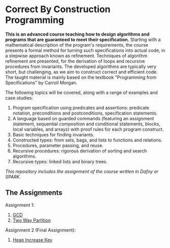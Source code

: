 # Correct By Construction Programming
**This is an advanced course teaching how to design algorithms and programs that are guaranteed to meet their specification.** Starting with a mathematical description of the program's requirements, the course presents a formal method for turning such specifications into actual code, in a stepwise approach known as refinement. Techniques of algorithm refinement are presented, for the derivation of loops and recursive procedures from invariants. The developed algorithms are typically very short, but challenging, as we aim to construct correct and efficient code. The taught material is mainly based on the textbook "Programming from Specifications" by Carroll Morgan.

The following topics will be covered, along with a range of examples and case
studies:
1. Program specification using predicates and assertions: predicate notation, preconditions and postconditions, specification statements.
2. A language based on guarded commands (featuring an assignment statement, sequential composition and conditional statements, blocks, local variables, and arrays) with proof rules for each program construct.
3. Basic techniques for finding invariants.
4. Constructed types: from sets, bags, and lists to functions and relations.
5. Procedures, parameter passing, and reuse.
6. Recursive procedures: rigorous derivation of sorting and search algorithms.
7. Recursive types: linked lists and binary trees.

_This repository includes the assignment of the course written in Dafny or SPARK._

## The Assignments
Assignment 1:
1. [GCD](https://moodle2.bgu.ac.il/moodle/pluginfile.php/2601807/mod_resource/content/1/GCD.dfy)
2. [Two Way Partition](https://moodle2.bgu.ac.il/moodle/pluginfile.php/2601809/mod_resource/content/1/TwoWayPartition.dfy)

Assignment 2 (Final Assignment):
1. [Heap Increase Key](https://moodle2.bgu.ac.il/moodle/pluginfile.php/2627643/mod_resource/content/1/HeapIncreaseKey.dfy)
